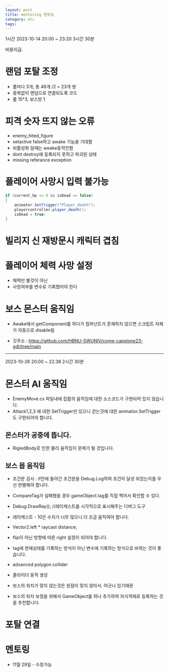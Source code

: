 ```yaml
---
layout: post
title: mentoring 멘토링
category: etc
tags:
---
```


1시간
2023-10-14 20:00 ~ 23:20
3시간 30분

비용지급.

# 랜덤 포탈 조정
* 룸마다 3개, 총 46개 /2 = 23개 쌍
* 중복없이 랜덤으로 연결되도록 코드
* 룸 15*3, 보스방 1

# 피격 숫자 뜨지 않는 오류
* enemy_hited_figure
* setactive false하고 awake 기능을 기대함
* 비활성화 일때는 awake동작안함
* dont destroy에 등록되지 못하고 파괴된 상태
* missing referance exception

# 플레이어 사망시 입력 불가능
```c#
if (current_hp <= 0 && isDead == false)
{
    animator.SetTrigger("Player_death");
    playercontroller.player_death();
    isDead = true;
}
```

# 빌리지 신 재방문시 캐릭터 겹침
# 플레이어 체력 사망 설정
* 체력만 볼것이 아닌
* 사망여부를 변수로 기록했어야 한다

# 보스 몬스터 움직임

* Awake에서 getComponent를 하다가 컴퍼넌트가 존재하지 않으면 스크립트 자체가 자동으로 disable됨

* 깃주소 : https://github.com/HBNU-SWUNIV/come-capstone23-gdt/tree/main

---

2023-10-26 20:00 ~ 22:38
2시간 30분

# 몬스터 AI 움직임
* EnemyMove.cs 파일내에 잡몹의 움직임에 대한 소스코드가 구현되어 있지 않습니다.
* Attack1,2,3 에 대한 SetTrigger만 있으니 걷는것에 대한 animatior.SetTrigger도 구현되어야 합니다.

## 몬스터가 공중에 뜹니다.
* RigiedBody로 인한 물리 움직임이 문제가 될 것입니다.

## 보스 몹 움직임
* 조건문 검사 : if안에 들어간 조건문을 Debug.Log하여 조건이 달성 되었는지를 우선 판별해야 합니다.
* CompareTag가 실패했을 경우 gameObject.tag를 직접 찍어서 확인할 수 있다.
* Debug.DrawRay(); //레이케스트를 시각적으로 표시해주는 디버그 도구
* 레이케스트 - 10은 수치가 너무 많으니 더 조금 움직여야 합니다.
* Vector2.left * raycast distance;
* flip이 아닌 방향에 따른 right 설정이 되어야 합니다.
* tag에 현재상태를 기록하는 방식이 아닌 변수에 기록하는 방식으로 바뀌는 것이 좋습니다.

* advanced polygon collider
* 콜라이더 동적 생성

* 보스의 위치가 맞지 않는것은 원점이 맞지 않아서. 어긋나 있기때문
* 보스의 위치 보정을 위해서 GameObject를 하나 추가하여 자식객체로 등록하는 것을 추천합니다.

# 포탈 연결

# 멘토링
* 11월 29일 - 수정가능

